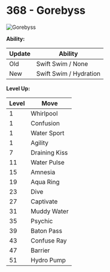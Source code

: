# 368 - Gorebyss
![][368]

**Ability:**

Update | Ability
---    | ---
Old    | Swift Swim / None
New    | Swift Swim / Hydration

**Level Up:**

Level | Move
---   | ---
  1   | Whirlpool
  1   | Confusion
  1   | Water Sport
  1   | Agility
  7   | Draining Kiss
 11   | Water Pulse
 15   | Amnesia
 19   | Aqua Ring
 23   | Dive
 27   | Captivate
 31   | Muddy Water
 35   | Psychic
 39   | Baton Pass
 43   | Confuse Ray
 47   | Barrier
 51   | Hydro Pump



[368]: https://raw.githubusercontent.com/PokeAPI/sprites/master/sprites/pokemon/368.png "Gorebyss"
